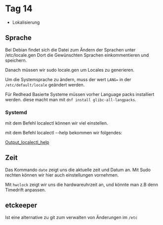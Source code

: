 # Tag 14

- Lokalisierung

## Sprache

Bei Debian findet sich die Datei zum Ändern der Sprachen unter /etc/locale.gen
Dort die Gewünschten Sprachen einkommentieren und speichern.

Danach müssen wir sudo locale.gen um Locales zu generieren.

Um die Systemsprache zu ändern, muss der wert `LANG=` in der `/etc/default/locale` geändert werden.

Für Redhead Basierte Systeme müssen vorher Language packs installiert werden.
diese macht man mit `dnf install glibc-all-langpacks`.

### Systemd

mit dem Befehl localectl können wir viel einstellen.

mit dem Befehl localectl --help bekommen wir folgendes:

[Output_localectl_help](./Outputs/Output_localectl_help.md)

## Zeit

Das Kommando `date` zeigt uns die aktuelle zeit und Datum an.
Mit Sudo rechten können wir hier auch einstellungen vornehmen.

Mit `hwclock` zeigt wir uns die hardwareuhrzeit an, und könnte man z.B denn Timedrift anpassen.



## etckeeper

Ist eine alternative zu git zum verwalten von Änderungen im `/etc`